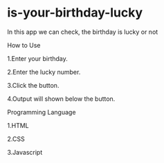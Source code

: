 # is-your-birthday-lucky


In this app we can check, the birthday is lucky or not

How to Use

1.Enter your birthday.

2.Enter the lucky number.

3.Click the button.

4.Output will shown below the button.


Programming Language

1.HTML

2.CSS

3.Javascript
